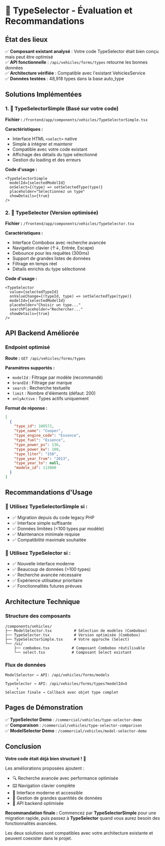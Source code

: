 # 🚗 TypeSelector - Évaluation et Recommandations

## État des lieux

✅ **Composant existant analysé** : Votre code TypeSelector était bien conçu mais peut être optimisé  
✅ **API fonctionnelle** : `/api/vehicles/forms/types` retourne les bonnes données  
✅ **Architecture vérifiée** : Compatible avec l'existant VehiclesService  
✅ **Données testées** : 48,918 types dans la base auto_type  

## Solutions Implémentées

### 1. 📝 TypeSelectorSimple (Basé sur votre code)
**Fichier :** `/frontend/app/components/vehicles/TypeSelectorSimple.tsx`

**Caractéristiques :**
- Interface HTML `<select>` native
- Simple à intégrer et maintenir  
- Compatible avec votre code existant
- Affichage des détails du type sélectionné
- Gestion du loading et des erreurs

**Code d'usage :**
```tsx
<TypeSelectorSimple
  modelId={selectedModelId}
  onSelect={(type) => setSelectedType(type)}
  placeholder="Sélectionnez un type"
  showDetails={true}
/>
```

### 2. 🚀 TypeSelector (Version optimisée)
**Fichier :** `/frontend/app/components/vehicles/TypeSelector.tsx`

**Caractéristiques :**
- Interface Combobox avec recherche avancée
- Navigation clavier (↑↓, Entrée, Escape)
- Debounce pour les requêtes (300ms)
- Support de grandes listes de données
- Filtrage en temps réel
- Détails enrichis du type sélectionné

**Code d'usage :**
```tsx
<TypeSelector
  value={selectedTypeId}
  onValueChange={(typeId, type) => setSelectedType(type)}
  modelId={selectedModelId}
  placeholder="Choisir un type..."
  searchPlaceholder="Rechercher..."
  showDetails={true}
/>
```

## API Backend Améliorée

### Endpoint optimisé
**Route :** `GET /api/vehicles/forms/types`

**Paramètres supportés :**
- `modelId` : Filtrage par modèle (recommandé)
- `brandId` : Filtrage par marque  
- `search` : Recherche textuelle
- `limit` : Nombre d'éléments (défaut: 200)
- `onlyActive` : Types actifs uniquement

**Format de réponse :**
```json
[
  {
    "type_id": 100572,
    "type_name": "Cooper",
    "type_engine_code": "Essence", 
    "type_fuel": "Essence",
    "type_power_ps": 136,
    "type_power_kw": 100,
    "type_liter": "150",
    "type_year_from": "2013",
    "type_year_to": null,
    "modele_id": 113000
  }
]
```

## Recommandations d'Usage

### 🎯 Utilisez TypeSelectorSimple si :
- ✅ Migration depuis du code legacy PHP
- ✅ Interface simple suffisante
- ✅ Données limitées (<100 types par modèle)
- ✅ Maintenance minimale requise  
- ✅ Compatibilité maximale souhaitée

### 🎯 Utilisez TypeSelector si :
- ✅ Nouvelle interface moderne
- ✅ Beaucoup de données (>100 types)
- ✅ Recherche avancée nécessaire
- ✅ Expérience utilisateur prioritaire
- ✅ Fonctionnalités futures prévues

## Architecture Technique

### Structure des composants
```
/components/vehicles/
├── ModelSelector.tsx          # Sélection de modèles (Combobox)
├── TypeSelector.tsx           # Version optimisée (Combobox) 
├── TypeSelectorSimple.tsx     # Votre approche (Select)
└── /ui/
    ├── combobox.tsx          # Composant Combobox réutilisable
    └── select.tsx            # Composant Select existant
```

### Flux de données
```
ModelSelector → API: /api/vehicles/forms/models
     ↓
TypeSelector → API: /api/vehicles/forms/types?modelId=X
     ↓  
Sélection finale → Callback avec objet type complet
```

## Pages de Démonstration

✅ **TypeSelector Demo** : `/commercial/vehicles/type-selector-demo`  
✅ **Comparaison** : `/commercial/vehicles/type-selector-comparison`  
✅ **ModelSelector Demo** : `/commercial/vehicles/model-selector-demo`  

## Conclusion

**Votre code était déjà bien structuré !** 👏

Les améliorations proposées ajoutent :
- 🔍 Recherche avancée avec performance optimisée
- ⌨️ Navigation clavier complète  
- 📱 Interface moderne et accessible
- 🚀 Gestion de grandes quantités de données
- 🔧 API backend optimisée

**Recommandation finale :** 
Commencez par **TypeSelectorSimple** pour une migration rapide, puis passez à **TypeSelector** quand vous aurez besoin des fonctionnalités avancées.

Les deux solutions sont compatibles avec votre architecture existante et peuvent coexister dans le projet.
